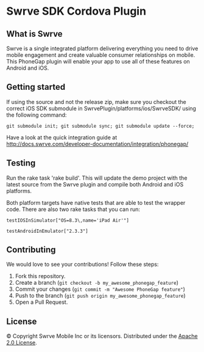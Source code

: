 Swrve SDK Cordova Plugin
========================

What is Swrve
-------------
Swrve is a single integrated platform delivering everything you need to drive mobile engagement and create valuable consumer relationships on mobile.  
This PhoneGap plugin will enable your app to use all of these features on Android and iOS.

Getting started
---------------
If using the source and not the release zip, make sure you checkout the correct iOS SDK submodule in SwrvePlugin/platforms/ios/SwrveSDK/ using the following command:
```
git submodule init; git submodule sync; git submodule update --force;
```

Have a look at the quick integration guide at http://docs.swrve.com/developer-documentation/integration/phonegap/

Testing
-------
Run the rake task 'rake build'. This will update the demo project with the latest source from the Swrve plugin and compile both Android and iOS platforms.


Both platform targets have native tests that are able to test the wrapper code. There are also two rake tasks that you can run:

```
testIOSInSimulator["OS=8.3\,name='iPad Air'"]
```

```
testAndroidInEmulator["2.3.3"]
```

Contributing
------------
We would love to see your contributions! Follow these steps:

1. Fork this repository.
2. Create a branch (`git checkout -b my_awesome_phonegap_feature`)
3. Commit your changes (`git commit -m "Awesome PhoneGap feature"`)
4. Push to the branch (`git push origin my_awesome_phonegap_feature`)
5. Open a Pull Request.

License
-------
© Copyright Swrve Mobile Inc or its licensors. Distributed under the [Apache 2.0 License](LICENSE).
